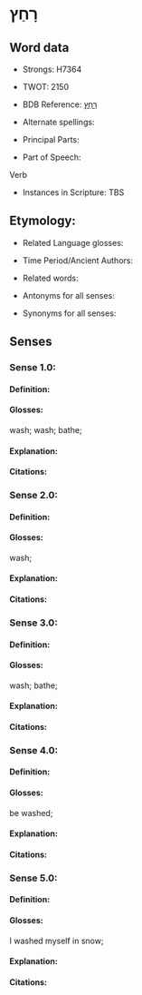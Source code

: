 # רָחַץ

<!-- Status: S2="NeedsEdits" -->
<!-- Lexica used for edits:   -->

## Word data

* Strongs: H7364

* TWOT: 2150

* BDB Reference: [רָחַץ](rc://en/bdb/dict/t.ce.aa)

* Alternate spellings:

* Principal Parts:

* Part of Speech:

Verb

* Instances in Scripture: TBS

## Etymology:

* Related Language glosses:

* Time Period/Ancient Authors:

* Related words:

* Antonyms for all senses:

* Synonyms for all senses:

## Senses

### Sense 1.0:

#### Definition:

#### Glosses:

wash; wash; bathe; 

#### Explanation:

#### Citations:



### Sense 2.0:

#### Definition:

#### Glosses:

wash; 

#### Explanation:

#### Citations:



### Sense 3.0:

#### Definition:

#### Glosses:

wash; bathe; 

#### Explanation:

#### Citations:



### Sense 4.0:

#### Definition:

#### Glosses:

be washed; 

#### Explanation:

#### Citations:



### Sense 5.0:

#### Definition:

#### Glosses:

I washed myself in snow; 

#### Explanation:

#### Citations:



